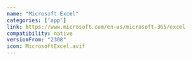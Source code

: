 ```yaml
---
name: "Microsoft Excel"
categories: ['app']
link: https://www.microsoft.com/en-us/microsoft-365/excel
compatibility: native
versionFrom: "2308"
icon: MicrosoftExcel.avif
---
```


